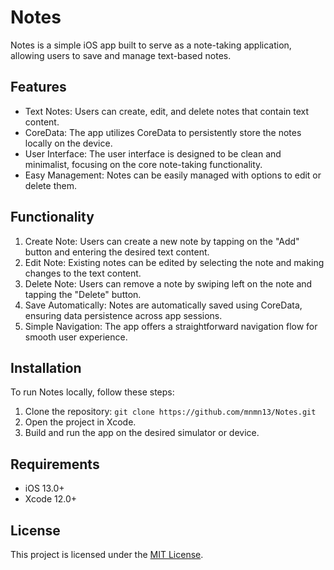 # Notes

Notes is a simple iOS app built to serve as a note-taking application, allowing users to save and manage text-based notes.

## Features

- Text Notes: Users can create, edit, and delete notes that contain text content.
- CoreData: The app utilizes CoreData to persistently store the notes locally on the device.
- User Interface: The user interface is designed to be clean and minimalist, focusing on the core note-taking functionality.
- Easy Management: Notes can be easily managed with options to edit or delete them.

## Functionality

1. Create Note: Users can create a new note by tapping on the "Add" button and entering the desired text content.
2. Edit Note: Existing notes can be edited by selecting the note and making changes to the text content.
3. Delete Note: Users can remove a note by swiping left on the note and tapping the "Delete" button.
4. Save Automatically: Notes are automatically saved using CoreData, ensuring data persistence across app sessions.
5. Simple Navigation: The app offers a straightforward navigation flow for smooth user experience.

## Installation

To run Notes locally, follow these steps:

1. Clone the repository: `git clone https://github.com/mnmn13/Notes.git`
2. Open the project in Xcode.
3. Build and run the app on the desired simulator or device.

## Requirements

- iOS 13.0+
- Xcode 12.0+

## License

This project is licensed under the [MIT License](LICENSE).
